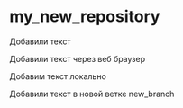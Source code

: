 # my_new_repository

Добавили текст

Добавили текст через веб браузер

Добавим текст локально

Добавили текст в новой ветке new_branch